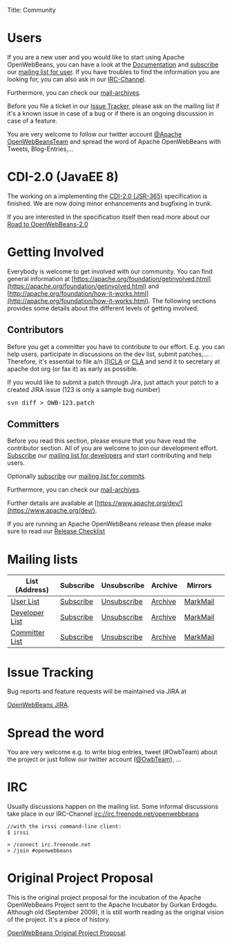 Title: Community

# Users

If you are a new user and you would like to start using Apache OpenWebBeans,
you can have a look at the [Documentation](documentation.html) and
[subscribe](mailto:user-subscribe@openwebbeans.apache.org)
our [mailing list for user](mailto:user@openwebbeans.apache.org).
If you have troubles to find the information you are looking for, you can also ask in our [IRC-Channel](#IRC).

Furthermore, you can check our [mail-archives](#mailing-lists).

Before you file a ticket in our [Issue Tracker](https://issues.apache.org/jira/browse/OWB), please ask on the mailing list
if it's a known issue in case of a bug or if there is an ongoing discussion in case of a feature.

You are very welcome to follow our twitter account [@Apache OpenWebBeansTeam](https://twitter.com/OwbTeam)
and spread the word of Apache OpenWebBeans with Tweets, Blog-Entries,...

# CDI-2.0 (JavaEE 8)

The working on a implementing the [CDI-2.0 (JSR-365)](https://jcp.org/en/jsr/proposalDetails?id=365)
specification is finished. We are now doing minor enhancements and bugfixing in trunk.

If you are interested in the specification itself then read more about our
[Road to OpenWebBeans-2.0](openwebbeans-20-effort.html)

# Getting Involved

Everybody is welcome to get involved with our community. You can find general information at
[https://apache.org/foundation/getinvolved.html](https://apache.org/foundation/getinvolved.html)
and [http://apache.org/foundation/how-it-works.html](http://apache.org/foundation/how-it-works.html).
The following sections provides some details about the different levels of getting involved.

## Contributors

Before you get a committer you have to contribute to our effort. E.g. you can help users, participate in
discussions on the dev list, submit patches,... . Therefore, it's essential to file a/n
[(I)CLA](https://www.apache.org/licenses/icla.txt) or [CLA](https://www.apache.org/licenses/cla-corporate.txt)
and send it to secretary at apache dot org (or fax it) as early as possible.

If you would like to submit a patch through Jira, just attach your patch to a created JIRA issue (123 is only a sample bug number)

<pre>
svn diff > OWB-123.patch
</pre>

## Committers

Before you read this section, please ensure that you have read the contributor section.
All of you are welcome to join our development effort. [Subscribe](mailto:dev-subscribe@openwebbeans.apache.org)
our [mailing list for developers](mailto:dev@openwebbeans.apache.org) and start contributing and help users.

Optionally [subscribe](mailto:commits-subscribe@openwebbeans.apache.org) our [mailing list for commits](mailto:commits@openwebbeans.apache.org).

Furthermore, you can check our [mail-archives](community.html#mailing-lists).

Further details are available at [https://www.apache.org/dev/](https://www.apache.org/dev/).

If you are running an Apache OpenWebBeans release then please make sure to read our [Release Checklist](release-checklist.html)


# Mailing lists

<table class="table">
<thead>
<tr>
<th>List (Address)</th>
<th>Subscribe</th>
<th>Unsubscribe</th>
<th>Archive</th>
<th>Mirrors</th>
<th></th>
</tr>
</thead>
<tbody>
<tr>
<td><a href="mailto:user@openwebbeans.apache.org">User List</a></td>
<td><a href="mailto:user-subscribe@openwebbeans.apache.org">Subscribe</a></td>
<td><a href="mailto:user-unsubscribe@openwebbeans.apache.org">Unsubscribe</a></td>
<td><a href="https://mail-archives.apache.org/mod_mbox/openwebbeans-user/">Archive</a></td>
<td><a href="https://markmail.org/search/?q=list%3Aorg.apache.openwebbeans.user+order%3Adate-backward">MarkMail</a></td>
<td></td>
</tr>
<tr>
<td><a href="mailto:dev@openwebbeans.apache.org">Developer List</a></td>
<td><a href="mailto:dev-subscribe@openwebbeans.apache.org">Subscribe</a></td>
<td><a href="mailto:dev-unsubscribe@openwebbeans.apache.org">Unsubscribe</a></td>
<td><a href="https://mail-archives.apache.org/mod_mbox/openwebbeans-dev/">Archive</a></td>
<td><a href="https://markmail.org/search/?q=list%3Aorg.apache.openwebbeans.dev+order%3Adate-backward">MarkMail</a></td>
<td></td>
</tr>
<tr>
<td><a href="mailto:commits@openwebbeans.apache.org">Committer List</a></td>
<td><a href="mailto:commits-subscribe@openwebbeans.apache.org">Subscribe</a></td>
<td><a href="mailto:commits-unsubscribe@openwebbeans.apache.org">Unsubscribe</a></td>
<td><a href="https://mail-archives.apache.org/mod_mbox/openwebbeans-commits/">Archive</a></td>
<td><a href="https://markmail.org/search/?q=list%3Aorg.apache.openwebbeans.commit+order%3Adate-backward">MarkMail</a></td>
<td></td>
</tr>
</tbody>
</table>

# Issue Tracking

Bug reports and feature requests will be maintained via JIRA at

[OpenWebBeans JIRA](https://issues.apache.org/jira/browse/OWB).

# Spread the word

You are very welcome e.g. to write blog entries, tweet (#OwbTeam) about the project
or just follow our twitter account ([@OwbTeam](https://twitter.com/OwbTeam)), ...

# IRC

Usually discussions happen on the mailing list. Some informal discussions take place
in our IRC-Channel [irc://irc.freenode.net/openwebbeans](irc://irc.freenode.net/openwebbeans)

```
//with the irssi command-line client:
$ irssi

> /connect irc.freenode.net
> /join #openwebbeans
```

# Original Project Proposal

This is the original project proposal for the incubation of the Apache OpenWebBeans Project sent to the Apache Incubator by Gurkan Erdogdu. Although old (September 2009), it is still worth reading as the original vision of the project. It's a piece of history.

[OpenWebBeans Original Project Proposal](https://wiki.apache.org/incubator/OpenWebBeansProposal).  
